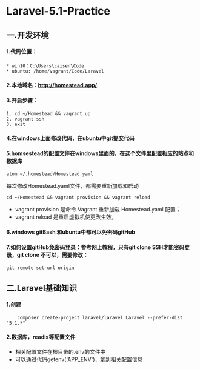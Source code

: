 # Laravel-5.1-Practice

## 一.开发环境

#### 1.代码位置：
    * win10：C:\Users\caisen\Code
    * ubuntu: /home/vagrant/Code/Laravel

#### 2.本地域名：http://homestead.app/

#### 3.开启步骤：
    1. cd ~/Homestead && vagrant up
    2. vagrant ssh
    3. exit

#### 4.在windows上面修改代码，在ubuntu中git提交代码

#### 5.homsestead的配置文件在windows里面的，在这个文件里配置相应的站点和数据库
    atom ~/.homestead/Homestead.yaml
每次修改Homestead.yaml文件，都需要重新加载和启动

    cd ~/Homestead && vagrant provision && vagrant reload

* vagrant provision 是命令 Vagrant 重新加载 Homestead.yaml 配置；
* vagrant reload 是重启虚拟机使更改生效。

#### 6.windows gitBash 和ubuntu中都可以免密码gitHub

#### 7.如何设置gitHub免密码登录：参考网上教程，只有git clone SSH才能密码登录，git clone 不可以，需要修改：

    git remote set-url origin

    
## 二.Laravel基础知识

#### 1.创建


```
    composer create-project laravel/laravel Laravel --prefer-dist "5.1.*"
```

#### 2.数据库，readis等配置文件
   * 相关配置文件在根目录的.env的文件中
   * 可以通过代码getenv('APP_ENV')，拿到相关配置信息
    